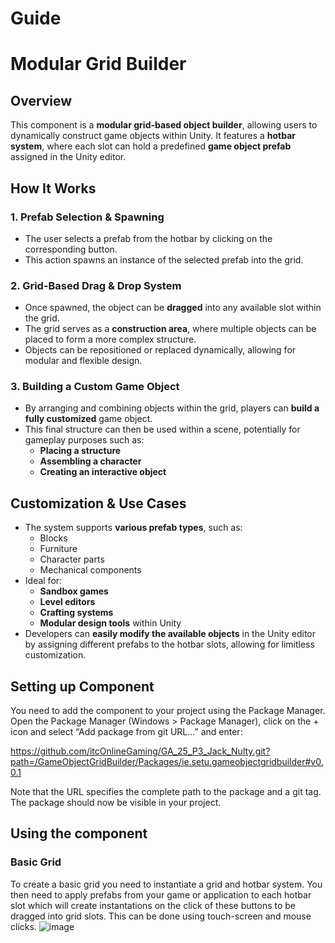 # Guide
# Modular Grid Builder

## **Overview**
This component is a **modular grid-based object builder**, allowing users to dynamically construct game objects within Unity. It features a **hotbar system**, where each slot can hold a predefined **game object prefab** assigned in the Unity editor.

## **How It Works**
### **1. Prefab Selection & Spawning**
- The user selects a prefab from the hotbar by clicking on the corresponding button.
- This action spawns an instance of the selected prefab into the grid.

### **2. Grid-Based Drag & Drop System**
- Once spawned, the object can be **dragged** into any available slot within the grid.
- The grid serves as a **construction area**, where multiple objects can be placed to form a more complex structure.
- Objects can be repositioned or replaced dynamically, allowing for modular and flexible design.

### **3. Building a Custom Game Object**
- By arranging and combining objects within the grid, players can **build a fully customized** game object.
- This final structure can then be used within a scene, potentially for gameplay purposes such as:
  - **Placing a structure**
  - **Assembling a character**
  - **Creating an interactive object**

## **Customization & Use Cases**
- The system supports **various prefab types**, such as:
  - Blocks
  - Furniture
  - Character parts
  - Mechanical components
- Ideal for:
  - **Sandbox games**
  - **Level editors**
  - **Crafting systems**
  - **Modular design tools** within Unity
- Developers can **easily modify the available objects** in the Unity editor by assigning different prefabs to the hotbar slots, allowing for limitless customization.


## Setting up Component

You need to add the component to your project using the Package Manager. Open the Package Manager (Windows > Package Manager), click on the + icon and select “Add package from git URL...” and enter:

https://github.com/itcOnlineGaming/GA_25_P3_Jack_Nulty.git?path=/GameObjectGridBuilder/Packages/ie.setu.gameobjectgridbuilder#v0.0.1

Note that the URL specifies the complete path to the package and a git tag. The package should now be visible in your project.

## Using the component
### Basic Grid
To create a basic grid you need to instantiate a grid and hotbar system.
You then need to apply prefabs from your game or application to each hotbar slot which will create instantations on the click of these buttons to be dragged into grid slots.
This can be done using touch-screen and mouse clicks.
![image](https://github.com/user-attachments/assets/deb55da8-37c7-429a-81bd-24d644675e6e)

